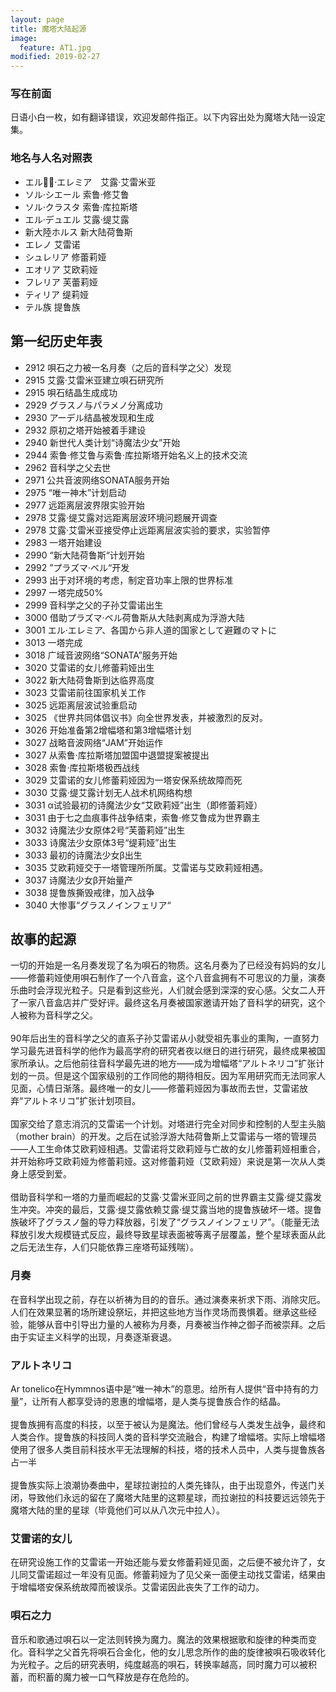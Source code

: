 ```yaml
---
layout: page
title: 魔塔大陆起源
image:
  feature: AT1.jpg
modified: 2019-02-27
---
```


### 写在前面
日语小白一枚，如有翻译错误，欢迎发邮件指正。以下内容出处为魔塔大陆一设定集。
### 地名与人名对照表
- エル·エレミア　艾露·艾雷米亚
- ソル·シエール   索鲁·修艾鲁
- ソル·クラスタ   索鲁·库拉斯塔
- エル·デュエル  艾露·缇艾露
- 新大陸ホルス  新大陆荷鲁斯
- エレノ  艾雷诺
- シュレリア  修蕾莉娅
- エオリア  艾欧莉娅
- フレリア  芙蕾莉娅
- ティリア  缇莉娅
- テル族 提鲁族

## 第一纪历史年表
- 2912 唄石之力被一名月奏（之后的音科学之父）发现
- 2915 艾露·艾雷米亚建立唄石研究所
- 2915 唄石结晶生成成功
- 2929 グラスノ与パラメノ分离成功
- 2930 アーデル结晶被发现和生成
- 2932 原初之塔开始被着手建设
- 2940 新世代人类计划“诗魔法少女”开始
- 2944 索鲁·修艾鲁与索鲁·库拉斯塔开始名义上的技术交流
- 2962 音科学之父去世
- 2971 公共音波网络SONATA服务开始
- 2975 “唯一神木”计划启动
- 2977 远距离层波界限实验开始
- 2978 艾露·缇艾露对远距离层波环境问题展开调查
- 2978 艾露·艾雷米亚接受停止远距离层波实验的要求，实验暂停
- 2983 一塔开始建设
- 2990 “新大陆荷鲁斯“计划开始
- 2992 ”プラズマ·ベル“开发
- 2993 出于对环境的考虑，制定音功率上限的世界标准
- 2997 一塔完成50%
- 2999 音科学之父的子孙艾雷诺出生
- 3000 借助プラズマ·ベル荷鲁斯从大陆剥离成为浮游大陆
- 3001 エル·エレミア、各国から非人道的国家として避難のマトに
- 3013 一塔完成
- 3018 广域音波网络“SONATA”服务开始
- 3020 艾雷诺的女儿修蕾莉娅出生
- 3022 新大陆荷鲁斯到达临界高度
- 3023 艾雷诺前往国家机关工作
- 3025 远距离层波试验重启动
- 3025 《世界共同体倡议书》向全世界发表，并被激烈的反对。
- 3026 开始准备第2增幅塔和第3增幅塔计划
- 3027 战略音波网络“JAM”开始运作
- 3027 从索鲁·库拉斯塔加盟国中退盟提案被提出
- 3028 索鲁·库拉斯塔极西战线
- 3029 艾雷诺的女儿修蕾莉娅因为一塔安保系统故障而死
- 3030 艾露·缇艾露计划无人战术机网络构想
- 3031 α试验最初的诗魔法少女“艾欧莉娅”出生（即修蕾莉娅）
- 3031 由于七之血痕事件战争结束，索鲁·修艾鲁成为世界霸主
- 3032 诗魔法少女原体2号“芙蕾莉娅”出生
- 3033 诗魔法少女原体3号“缇莉娅”出生
- 3033 最初的诗魔法少女β出生
- 3035 艾欧莉娅交于一塔管理所所属。艾雷诺与艾欧莉娅相遇。
- 3037 诗魔法少女β开始量产
- 3038 提鲁族撕毁戒律，加入战争
- 3040 大惨事“グラスノインフェリア“

## 故事的起源
一切的开始是一名月奏发现了名为唄石的物质。这名月奏为了已经没有妈妈的女儿——修蕾莉娅使用唄石制作了一个八音盒，这个八音盒拥有不可思议的力量，演奏乐曲时会浮现光粒子。只是看到这些光，人们就会感到深深的安心感。父女二人开了一家八音盒店并广受好评。最终这名月奏被国家邀请开始了音科学的研究，这个人被称为音科学之父。
<br>
<br>
90年后出生的音科学之父的直系子孙艾雷诺从小就受祖先事业的熏陶，一直努力学习最先进音科学的他作为最高学府的研究者夜以继日的进行研究，最终成果被国家所承认。之后他前往音科学最先进的地方——成为增幅塔“アルトネリコ”扩张计划的一员。但是这个国家级别的工作同他的期待相反。因为军用研究而无法同家人见面，心情日渐落。最终唯一的女儿——修蕾莉娅因为事故而去世，艾雷诺放弃“アルトネリコ”扩张计划项目。
<br>
<br>
国家交给了意志消沉的艾雷诺一个计划。对塔进行完全对同步和控制的人型主头脑（mother brain）的开发。之后在试验浮游大陆荷鲁斯上艾雷诺与一塔的管理员——人工生命体艾欧莉娅相遇。艾雷诺将艾欧莉娅与亡故的女儿修蕾莉娅相重合，并开始称呼艾欧莉娅为修蕾莉娅。这对修蕾莉娅（艾欧莉娅）来说是第一次从人类身上感受到爱。
<br>
<br>
借助音科学和一塔的力量而崛起的艾露·艾雷米亚同之前的世界霸主艾露·缇艾露发生冲突。冲突的最后，艾露·缇艾露依赖艾露·缇艾露当地的提鲁族破坏一塔。提鲁族破坏了グラスノ盤的导力释放器，引发了“グラスノインフェリア”。（能量无法释放引发大规模链式反应，最终导致星球表面被等离子层覆盖，整个星球表面从此之后无法生存，人们只能依靠三座塔苟延残喘）。
<br>
### 月奏
在音科学出现之前，存在以祈祷为目的的音乐。通过演奏来祈求下雨、消除灾厄。人们在效果显著的场所建设祭坛，并把这些地方当作灵场而畏惧着。继承这些经验，能够从音中引导出力量的人被称为月奏，月奏被当作神之御子而被崇拜。之后由于实证主义科学的出现，月奏逐渐衰退。
### アルトネリコ
Ar tonelico在Hymmnos语中是“唯一神木”的意思。给所有人提供“音中持有的力量”，让所有人都享受诗的恩惠的增幅塔，是人类与提鲁族合作的结晶。
<br>
<br>
提鲁族拥有高度的科技，以至于被认为是魔法。他们曾经与人类发生战争，最终和人类合作。提鲁族的科技同人类的音科学交流融合，构建了增幅塔。实际上增幅塔使用了很多人类目前科技水平无法理解的科技，塔的技术人员中，人类与提鲁族各占一半
<br>
<br>
提鲁族实际上浪潮协奏曲中，星球拉谢拉的人类先锋队，由于出现意外，传送门关闭，导致他们永远的留在了魔塔大陆里的这颗星球，而拉谢拉的科技要远远领先于魔塔大陆的里的星球（毕竟他们可以从八次元中拉人）。
### 艾雷诺的女儿
在研究设施工作的艾雷诺一开始还能与爱女修蕾莉娅见面，之后便不被允许了，女儿同艾雷诺超过一年没有见面。修蕾莉娅为了见父亲一面便主动找艾雷诺，结果由于增幅塔安保系统故障而被误杀。艾雷诺因此丧失了工作的动力。
### 唄石之力
音乐和歌通过唄石以一定法则转换为魔力。魔法的效果根据歌和旋律的种类而变化。音科学之父首先将唄石合金化，他的女儿思念所作的曲的旋律被唄石吸收转化为光粒子。之后的研究表明，纯度越高的唄石，转换率越高，同时魔力可以被积蓄，而积蓄的魔力被一口气释放是存在危险的。
